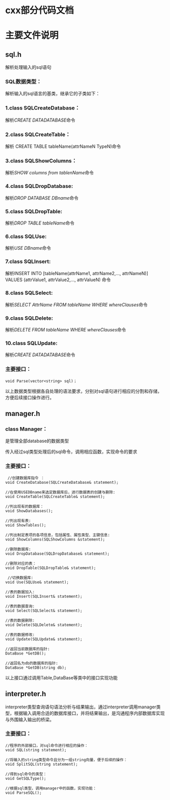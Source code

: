# cxx部分代码文档
# 主要文件说明
## sql.h
解析处理输入的sql语句
### SQL数据类型：
解析输入的sql语言的基类，继承它的子类如下：
### 1.class SQLCreateDatabase：
解析*CREATE DATADATABASE*命令
### 2.class SQLCreateTable：
解析 CREATE TABLE tableName(attrNameN TypeN)命令
### 3.class SQLShowColumns：
解析*SHOW columns from tablenName*命令
### 4.class SQLDropDatabase:
解析*DROP DATABASE DBname*命令
### 5.class SQLDropTable:
解析*DROP TABLE tableName*命令
### 6.class SQLUse:
解析*USE DBname*命令
### 7.class SQLInsert:
解析INSERT INTO [tableName(attrName1, attrName2,…, attrNameN)] VALUES (attrValue1, attrValue2,…, attrValueN) 命令
### 8.class SQLSelect:
解析*SELECT AttrName FROM tableName WHERE whereClauses*命令
### 9.class SQLDelete:
解析*DELETE FROM tableName WHERE whereClauses*命令
### 10.class SQLUpdate:
解析*CREATE DATADATABASE*命令

### 主要接口：
    void Parse(vector<string> sql)；

以上数据类型根据各自处理的语法要求，分别对sql语句进行相应的分割和存储，方便后续接口操作进行。

## manager.h
### class Manager：
是管理全部database的数据类型

传入经过sql类型处理后的sql命令，调用相应函数，实现命令的要求
### 主要接口：
     //创建数据库指令 ：
	void CreateDatabase(SQLCreateDatabase& statement);
	
	//在使⽤USEDBname来选定数据库后，进行数据表的创建与删除:
	void CreateTable(SQLCreateTable& statement);
	
	//列出现有的数据库：
	void ShowDatabases();

	//列出现有表:
	void ShowTables();
	
	//列出制定表项的各项信息，包括属性、属性类型、主键信息:
	void ShowColumns(SQLShowColumns &statement);
	
	//删除数据库:
	void DropDatabase(SQLDropDatabase& statement);
	
	//删除对应的表：
	void DropTable(SQLDropTable& statement);
	
	 //切换数据库:
	void Use(SQLUse& statement);
	
	//表的数据加⼊:
	void Insert(SQLInsert& statement);
	
	//表的数据查询:
	void Select(SQLSelect& statement);
	
	//表的数据删除:
	void Delete(SQLDelete& statement);
	
	//表的数据修改:
	void Update(SQLUpdate& statement);
	
	//返回当前数据库的指针:
	DataBase *GetDB();
	
	//返回名为db的数据库的指针:
	DataBase *GetDB(string db);
	
以上接口通过调用Table,DataBase等类中的接口实现功能

## interpreter.h
interpreter类型查询语句语法分析与结果输出，通过interpreter调用manager类型，根据输入调用合适的数据库接口，并将结果输出，是沟通程序内部数据库实现与外围输入输出的桥梁。

### 主要接口：
    
    //程序的外部接口，对sql命令进行相应的操作：
	void SQL(string statement);

	//将输入的string类型命令且分为一组string向量，便于后续的操作：
	void SplitSQL(string statement);
	
	//得到sql命令的类型：
	void GetSQLType();
	
	//根据sql类型，调用manager中的函数，实现功能：
	void ParseSQL();
